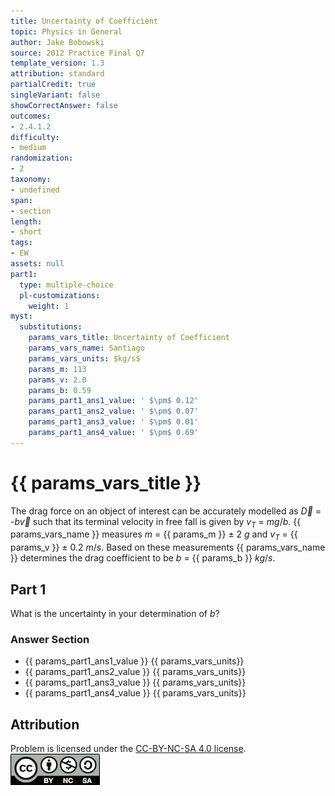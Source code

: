 ```yaml
---
title: Uncertainty of Coefficient
topic: Physics in General
author: Jake Bobowski
source: 2012 Practice Final Q7
template_version: 1.3
attribution: standard
partialCredit: true
singleVariant: false
showCorrectAnswer: false
outcomes:
- 2.4.1.2
difficulty:
- medium
randomization:
- 2
taxonomy:
- undefined
span:
- section
length:
- short
tags:
- EW
assets: null
part1:
  type: multiple-choice
  pl-customizations:
    weight: 1
myst:
  substitutions:
    params_vars_title: Uncertainty of Coefficient
    params_vars_name: Santiago
    params_vars_units: $kg/s$
    params_m: 113
    params_v: 2.0
    params_b: 0.59
    params_part1_ans1_value: ' $\pm$ 0.12'
    params_part1_ans2_value: ' $\pm$ 0.07'
    params_part1_ans3_value: ' $\pm$ 0.01'
    params_part1_ans4_value: ' $\pm$ 0.69'
---
```

# {{ params_vars_title }}
The drag force on an object of interest can be accurately modelled as $\vec{D}$ = -$b\vec{v}$ such that its terminal velocity in free fall is given by $v_T$ = $mg/b$.
{{ params_vars_name }} measures $m$ = {{ params_m }} $\pm$ 2 $g$ and $v_T$ = {{ params_v }} $\pm$ 0.2 $m/s$.
Based on these measurements {{ params_vars_name }} determines the drag coefficient to be $b$ = {{ params_b }} $kg/s$.

## Part 1

What is the uncertainty in your determination of $b$?

### Answer Section

- {{ params_part1_ans1_value }} {{ params_vars_units}}
- {{ params_part1_ans2_value }} {{ params_vars_units}}
- {{ params_part1_ans3_value }} {{ params_vars_units}}
- {{ params_part1_ans4_value }} {{ params_vars_units}}

## Attribution

Problem is licensed under the [CC-BY-NC-SA 4.0 license](https://creativecommons.org/licenses/by-nc-sa/4.0/).<br> ![The Creative Commons 4.0 license requiring attribution-BY, non-commercial-NC, and share-alike-SA license.](https://raw.githubusercontent.com/firasm/bits/master/by-nc-sa.png)